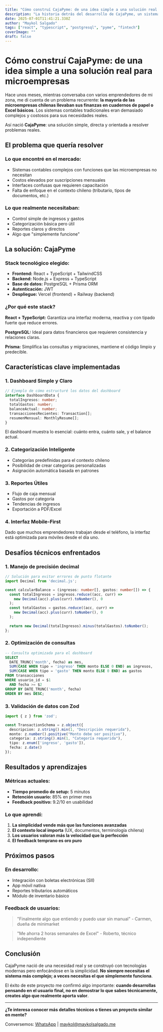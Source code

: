 ```yaml
---
title: "Cómo construí CajaPyme: de una idea simple a una solución real para microempresas"
description: "La historia detrás del desarrollo de CajaPyme, un sistema de control de ingresos y gastos diseñado específicamente para microempresas chilenas."
date: 2025-07-01T11:41:21.338Z
author: "Maykol Salgado"
tags: ["react", "typescript", "postgresql", "pyme", "fintech"]
coverImage: ""
draft: false
---
```


# Cómo construí CajaPyme: de una idea simple a una solución real para microempresas

Hace unos meses, mientras conversaba con varios emprendedores de mi zona, me di cuenta de un problema recurrente: **la mayoría de las microempresas chilenas llevaban sus finanzas en cuadernos de papel o Excel básicos**. Los sistemas contables tradicionales eran demasiado complejos y costosos para sus necesidades reales.

Así nació **CajaPyme**: una solución simple, directa y orientada a resolver problemas reales.

## El problema que quería resolver

### Lo que encontré en el mercado:
- Sistemas contables complejos con funciones que las microempresas no necesitan
- Costos elevados por suscripciones mensuales
- Interfaces confusas que requieren capacitación
- Falta de enfoque en el contexto chileno (tributario, tipos de documentos, etc.)

### Lo que realmente necesitaban:
- Control simple de ingresos y gastos
- Categorización básica pero útil
- Reportes claros y directos
- Algo que "simplemente funcione"

## La solución: CajaPyme

### Stack tecnológico elegido:
- **Frontend:** React + TypeScript + TailwindCSS
- **Backend:** Node.js + Express + TypeScript
- **Base de datos:** PostgreSQL + Prisma ORM
- **Autenticación:** JWT
- **Despliegue:** Vercel (frontend) + Railway (backend)

### ¿Por qué este stack?

**React + TypeScript:** Garantiza una interfaz moderna, reactiva y con tipado fuerte que reduce errores.

**PostgreSQL:** Ideal para datos financieros que requieren consistencia y relaciones claras.

**Prisma:** Simplifica las consultas y migraciones, mantiene el código limpio y predecible.

## Características clave implementadas

### 1. Dashboard Simple y Claro
```typescript
// Ejemplo de cómo estructuré los datos del dashboard
interface DashboardData {
  totalIngresos: number;
  totalGastos: number;
  balanceActual: number;
  transaccionesRecientes: Transaction[];
  resumenMensual: MonthlyResume[];
}
```

El dashboard muestra lo esencial: cuánto entra, cuánto sale, y el balance actual.

### 2. Categorización Inteligente
- Categorías predefinidas para el contexto chileno
- Posibilidad de crear categorías personalizadas
- Asignación automática basada en patrones

### 3. Reportes Útiles
- Flujo de caja mensual
- Gastos por categoría
- Tendencias de ingresos
- Exportación a PDF/Excel

### 4. Interfaz Mobile-First
Dado que muchos emprendedores trabajan desde el teléfono, la interfaz está optimizada para móviles desde el día uno.

## Desafíos técnicos enfrentados

### 1. Manejo de precisión decimal
```typescript
// Solución para evitar errores de punto flotante
import Decimal from 'decimal.js';

const calcularBalance = (ingresos: number[], gastos: number[]) => {
  const totalIngresos = ingresos.reduce((acc, curr) => 
    new Decimal(acc).plus(curr).toNumber(), 0
  );
  const totalGastos = gastos.reduce((acc, curr) => 
    new Decimal(acc).plus(curr).toNumber(), 0
  );
  
  return new Decimal(totalIngresos).minus(totalGastos).toNumber();
};
```

### 2. Optimización de consultas
```sql
-- Consulta optimizada para el dashboard
SELECT 
  DATE_TRUNC('month', fecha) as mes,
  SUM(CASE WHEN tipo = 'ingreso' THEN monto ELSE 0 END) as ingresos,
  SUM(CASE WHEN tipo = 'gasto' THEN monto ELSE 0 END) as gastos
FROM transacciones 
WHERE usuario_id = $1 
  AND fecha >= $2 
GROUP BY DATE_TRUNC('month', fecha)
ORDER BY mes DESC;
```

### 3. Validación de datos con Zod
```typescript
import { z } from 'zod';

const TransactionSchema = z.object({
  descripcion: z.string().min(1, "Descripción requerida"),
  monto: z.number().positive("Monto debe ser positivo"),
  categoria: z.string().min(1, "Categoría requerida"),
  tipo: z.enum(['ingreso', 'gasto']),
  fecha: z.date()
});
```

## Resultados y aprendizajes

### Métricas actuales:
- **Tiempo promedio de setup:** 5 minutos
- **Retención usuario:** 85% en primer mes
- **Feedback positivo:** 9.2/10 en usabilidad

### Lo que aprendí:

1. **La simplicidad vende más que las funciones avanzadas**
2. **El contexto local importa** (UX, documentos, terminología chilena)
3. **Los usuarios valoran más la velocidad que la perfección**
4. **El feedback temprano es oro puro**

## Próximos pasos

### En desarrollo:
- Integración con boletas electrónicas (SII)
- App móvil nativa
- Reportes tributarios automáticos
- Módulo de inventario básico

### Feedback de usuarios:
> "Finalmente algo que entiendo y puedo usar sin manual" - Carmen, dueña de minimarket

> "Me ahorra 2 horas semanales de Excel" - Roberto, técnico independiente

## Conclusión

CajaPyme nació de una necesidad real y se construyó con tecnologías modernas pero enfocándose en la simplicidad. **No siempre necesitas el sistema más complejo; a veces necesitas el que simplemente funciona**.

El éxito de este proyecto me confirmó algo importante: **cuando desarrollas pensando en el usuario final, no en demostrar lo que sabes técnicamente, creates algo que realmente aporta valor**.

---

**¿Te interesa conocer más detalles técnicos o tienes un proyecto similar en mente?** 

Conversemos: [WhatsApp](https://wa.me/56972438969) | [maykol@maykolsalgado.me](mailto:maykol@maykolsalgado.me)